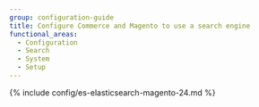 ```yaml
---
group: configuration-guide
title: Configure Commerce and Magento to use a search engine
functional_areas:
  - Configuration
  - Search
  - System
  - Setup
---
```


{% include config/es-elasticsearch-magento-24.md %}
